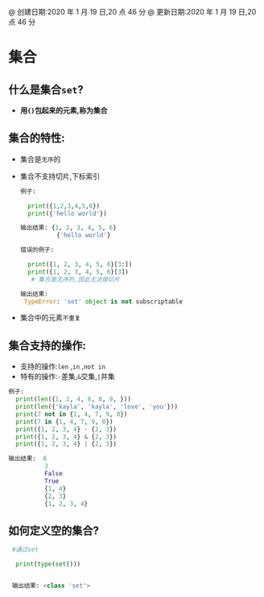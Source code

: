 @ 创建日期:2020 年 1 月 19 日,20 点 46 分
@ 更新日期:2020 年 1 月 19 日,20 点 46 分

# 集合

## 什么是集合`set`?

- **用`{}`包起来的元素,称为集合**

## 集合的特性:

- 集合是`无序`的
- 集合不支持切片,下标索引

  ```py
  例子:

    print({1,2,3,4,5,6})
    print({'hello world'})

  输出结果: {1, 2, 3, 4, 5, 6}
            {'hello world'}
  ```

  ```py
  错误的例子:

    print({1, 2, 3, 4, 5, 6}[3:])
    print({1, 2, 3, 4, 5, 6}[3])
     # 集合是无序的,因此无法做切片

  输出结果:
   TypeError: 'set' object is not subscriptable

  ```

- 集合中的元素`不重复`

## 集合支持的操作:

- 支持的操作:`len` ,`in` ,`not in`
- 特有的操作:`-`差集,`&`交集,`|`并集

```py
例子:
  print(len({1, 2, 4, 6, 8, 9, }))
  print(len({'kayla', 'kayla', 'love', 'you'}))
  print(7 not in {1, 4, 7, 9, 0})
  print(7 in {1, 4, 7, 9, 0})
  print({1, 2, 3, 4} - {2, 3})
  print({1, 2, 3, 4} & {2, 3})
  print({1, 2, 3, 4} | {2, 3})

输出结果:  6
          3
          False
          True
          {1, 4}
          {2, 3}
          {1, 2, 3, 4}


```

## 如何定义空的集合?

```py
 #通过set

  print(type(set()))


 输出结果: <class 'set'>
```
